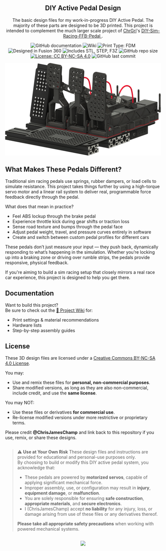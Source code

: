 <h2 align="center">DIY Active Pedal Design</h2>

<p align="center">
  The basic design files for my work-in-progress DIY Active Pedal.
  The majority of these parts are designed to be 3D printed.
  This project is intended to complement the much larger scale project of
  <a href="https://github.com/ChrGri" target="_blank">ChrGri</a>'s
  <a href="https://github.com/ChrGri/DIY-Sim-Racing-FFB-Pedal" target="_blank">
    DIY-Sim-Racing-FFB-Pedal
  </a>.
</p>
<div align="center">
  
  ![GitHub documentation](https://img.shields.io/badge/documentation-yes-brightgreen.svg?style=flat-square)
  ![Wiki](https://img.shields.io/badge/Wiki-Available-brightgreen?style=flat-square)
  ![Print Type: FDM](https://img.shields.io/badge/Print_Type-FDM_Printable-blue?style=flat-square)
  ![Designed in Fusion 360](https://img.shields.io/badge/CAD-Fusion_360-orange?style=flat-square)
  ![Includes STL, STEP, F3Z](https://img.shields.io/badge/Files-STL%2C_STEP%2C_F3Z-brightgreen?style=flat-square)
  ![GitHub repo size](https://img.shields.io/github/repo-size/chrisjameschamp/DIY-Active-Pedal-Design?style=flat-square)
  [![License: CC BY-NC-SA 4.0](https://img.shields.io/badge/License-CC%20BY--NC--SA%204.0-yellow.svg?style=flat-square)](https://creativecommons.org/licenses/by-nc-sa/4.0/)
  ![GitHub last commit](https://img.shields.io/github/last-commit/chrisjameschamp/DIY-Active-Pedal-Design?style=flat-square)



</div>
<div align="center">
  <img width="800" alt="Header" src="https://github.com/chrisjameschamp/DIY-Active-Pedal-Design/blob/main/Images/Champ_PedalSet_1_V2.png">
</div>

## What Makes These Pedals Different?

Traditional sim racing pedals use springs, rubber dampers, or load cells to simulate resistance. This project takes things further by using a high-torque servo motor and a linear rail system to deliver real, programmable force feedback directly through the pedal.

What does that mean in practice?

- Feel ABS lockup through the brake pedal  
- Experience throttle kick during gear shifts or traction loss  
- Sense road texture and bumps through the pedal face  
- Adjust pedal weight, travel, and pressure curves entirely in software  
- Create and switch between custom pedal profiles for different cars

These pedals don’t just measure your input — they push back, dynamically responding to what’s happening in the simulation. Whether you’re locking up into a braking zone or driving over rumble strips, the pedals provide responsive, physical feedback.

If you're aiming to build a sim racing setup that closely mirrors a real race car experience, this project is designed to help you get there.

## Documentation

Want to build this project?  
Be sure to check out the [📖 Project Wiki](https://github.com/ChrisJamesChamp/DIY-Active-Pedal-Design/wiki) for:

- Print settings & material recommendations  
- Hardware lists  
- Step-by-step assembly guides 

## License

These 3D design files are licensed under a [Creative Commons BY-NC-SA 4.0 License](https://creativecommons.org/licenses/by-nc-sa/4.0/).

You may:
- Use and remix these files for **personal, non-commercial purposes**.
- Share modified versions, as long as they are also non-commercial, include credit, and use the **same license**.

You may NOT:
- Use these files or derivatives **for commercial use**.
- Re-license modified versions under more restrictive or proprietary terms.

Please credit **@ChrisJamesChamp** and link back to this repository if you use, remix, or share these designs.

##

> ⚠️ **Use at Your Own Risk**
> These design files and instructions are provided for educational and personal-use purposes only.  
> By choosing to build or modify this DIY active pedal system, you acknowledge that:
> 
> - These pedals are powered by **motorized servos**, capable of applying significant mechanical force.
> - Improper assembly, use, or configuration may result in **injury**, **equipment damage**, or **malfunction**.
> - You are solely responsible for ensuring **safe construction**, **appropriate materials**, and **secure electronics**.
> - I (ChrisJamesChamp) accept **no liability** for any injury, loss, or damage arising from use of these files or any derivatives thereof.
>
> **Please take all appropriate safety precautions** when working with powered mechanical systems.

##

<div align="center">
  <a href="https://paypal.me/Champeau?country.x=US&locale.x=en_US"><img src="https://img.shields.io/badge/Buy_Me_A_Coffee-FFDD00?style=for-the-badge&logo=buy-me-a-coffee&logoColor=black"></a>
</div>

